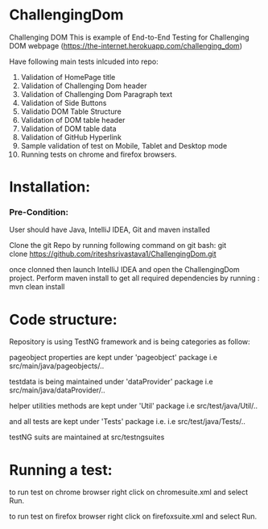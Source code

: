 # ChallengingDom


Challenging DOM
This is example of End-to-End Testing for Challenging DOM webpage (https://the-internet.herokuapp.com/challenging_dom)

Have following main tests inlcuded into repo:
1. Validation of HomePage title
2. Validation of Challenging Dom header 
3.  Validation of Challenging Dom Paragraph text
4.  Validation of Side Buttons
5.  Validatio DOM Table Structure 
6.  Validation of DOM table header
7. Validation of DOM table data
8. Validation of GitHub Hyperlink
9.  Sample validation of test on Mobile, Tablet and Desktop mode
10.  Running tests on chrome and firefox browsers.

<h1> Installation: </h1>
<h3> Pre-Condition: </h3> 
User should have Java, IntelliJ IDEA, Git and maven installed

Clone the git Repo by running following command on git bash:
git clone https://github.com/riteshsrivastava1/ChallengingDom.git

once clonned then launch IntelliJ IDEA and open the ChallengingDom project.
Perform maven install to get all required dependencies by running :
mvn clean install

<h1> Code structure: </h1>
Repository is using TestNG framework and is being categories as follow: 

pageobject properties are kept under 'pageobject' package i.e src/main/java/pageobjects/..

testdata is being maintained under 'dataProvider' package i.e src/main/java/dataProvider/..

helper utilities methods are kept under 'Util' package i.e src/test/java/Util/..

and all tests are kept under 'Tests' package i.e. i.e src/test/java/Tests/..

testNG suits are maintained at src/testngsuites

<h1> Running a test: </h1> 
to run test on chrome browser right click on chromesuite.xml and select Run.

to run test on firefox browser right click on firefoxsuite.xml and select Run.
